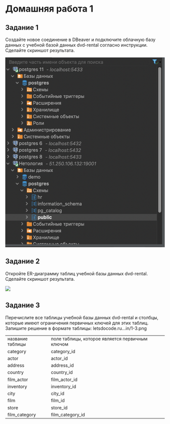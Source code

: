 <h1> Домашняя работа 1 </h1>
<h2> Задание 1 </h2>
  <p>Создайте новое соединение в DBeaver и подключите облачную базу данных с учебной базой данных dvd-rental согласно инструкции. Сделайте скриншот результата. </p>
    <img src="image.png" width="600" height="600"/>
<h2> Задание 2 </h2>
  <p> Откройте ER-диаграмму таблиц учебной базы данных dvd-rental. Сделайте скриншот результата. </p>
  <img src = "https://github.com/Natadelaer/sql/assets/60326163/7524b171-1214-4b6e-95a3-88e85278da57">
<h2> Задание 3</h2>
  <p> Перечислите все таблицы учебной базы данных dvd-rental и столбцы, которые имеют ограничения первичных ключей для этих таблиц. Запишите решение в формате таблицы: letsdocode.ru...in/1-3.png </p>
  <table>
    <tr>
        <td>название таблицы</td>
        <td>поле таблицы, которое является первичным ключом</td>
    </tr>
    <tr>
        <td>category</td>
        <td>category_id</td>
    </tr>
    <tr>
        <td>actor</td>
        <td>actor_id</td>
    </tr>
    <tr>
        <td>address</td>
        <td>address_id</td>
    </tr>
    <tr>
        <td>country</td>
        <td>country_id</td>
    </tr>
    <tr>
        <td>film_actor</td>
        <td>film_actor_id</td>
    </tr>
    <tr>
        <td>inventory</td>
        <td>inventory_id</td>
    </tr>
    <tr>
        <td>city</td>
        <td>city_id</td>
    </tr>
    <tr>
        <td>film</td>
        <td>film_id</td>
    </tr>
    <tr>
        <td>store</td>
        <td>store_id</td>
    </tr>
    <tr>
        <td>film_category</td>
        <td>film_category_id</td>
    </tr>

</table>

